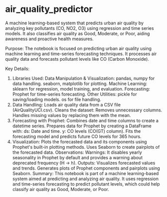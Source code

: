 # air_quality_predictor
A machine learning-based system that predicts urban air quality by analyzing key pollutants (CO, NO2, O3) using regression and time series models. It also classifies air quality as Good, Moderate, or Poor, aiding awareness and proactive health measures.


Purpose:
The notebook is focused on predicting urban air quality using machine learning and time-series forecasting techniques. It processes air quality data and forecasts pollutant levels like CO (Carbon Monoxide).

Key Details:
1. Libraries Used:
Data Manipulation & Visualization:
pandas, numpy for data handling.
seaborn, matplotlib for plotting.
Machine Learning:
sklearn for regression, model training, and evaluation.
Forecasting:
Prophet for time-series forecasting.
Other Utilities:
pickle for saving/loading models.
os for file handling.
2. Data Handling:
Loads air quality data from a CSV file (AirQualityUCI.csv).
Cleans the dataset:
Removes unnecessary columns.
Handles missing values by replacing them with the mean.
3. Forecasting with Prophet:
Combines date and time columns to create a datetime series.
Prepares data for Prophet by creating a DataFrame with:
ds: Date and time.
y: CO levels (CO(GT) column).
Fits the forecasting model and predicts future CO levels for 365 hours.
4. Visualization:
Plots the forecasted data and its components using Prophet's built-in plotting methods.
Uses Seaborn to create pairplots of the forecasted data.
Observations:
Warnings:
It disables yearly seasonality in Prophet by default and provides a warning about deprecated frequency (H → h).
Outputs:
Visualizes forecasted values and trends.
Generates plots of Prophet components and pairplots using Seaborn.
Summary:
This notebook is part of a machine learning-based system aimed at predicting and analyzing air quality. It uses regression and time-series forecasting to predict pollutant levels, which could help classify air quality as Good, Moderate, or Poor.
